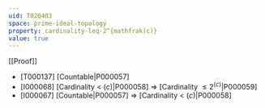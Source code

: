 ```yaml
---
uid: T020403
space: prime-ideal-topology
property: cardinality-leq-2^{mathfrak(c)}
value: true
---
```

[[Proof]]

* [T000137] [Countable|P000057]
* [I000068] [Cardinality < $\mathfrak(c)$|P000058] => [Cardinality $\leq 2^{\mathfrak(c)}$|P000059]
* [I000067] [Countable|P000057] => [Cardinality < $\mathfrak(c)$|P000058]


